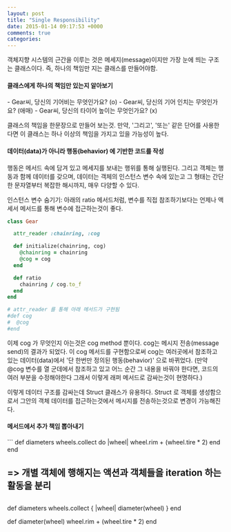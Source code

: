 ```yaml
---
layout: post
title: "Single Responsibility"
date: 2015-01-14 09:17:53 +0000
comments: true
categories: 
---
```


객체지향 시스템의 근간을 이루는 것은 메세지(message)이지만 가장 눈에 띄는 구조는 클래스이다. 즉, 하나의 책임만 지는 클래스를 만들어야함.

<h4>클래스에게 하나의 책임만 있는지 알아보기 </h4>
- Gear씨, 당신의 기어비는 무엇인가요? (o)
- Gear씨, 당신의 기어 인치는 무엇인가요? (애매)
- Gear씨, 당신의 타이어 높이는 무엇인가요? (x)

클래스의 책임을 한문장으로 만들어 보는것. 만약, '그리고', '또는' 같은 단어를 사용한다면 이 클래스는 하나 이상의 책임을 가지고 있을 가능성이 높다.

<h4>데이터(data)가 아니라 행동(behavior) 에 기반한 코드를 작성</h4>
행동은 메서드 속에 담겨 있고 메세지를 보내는 행위를 통해 실행된다. 그리고 객체는 행동과 함께 데이터를 갖으며, 데이터는 객체의 인스턴스 변수 속에 있는고 그 형태는 간단한 문자열부터 복잡한 해시까지, 매우 다양할 수 있다.

인스턴스 변수 숨기기: 아래의 ratio 메서드처럼, 변수를 직접 참조하기보다는 언제나 액세서 메서드를 통해 변수에 접근하는것이 좋다.
```ruby
class Gear

  attr_reader :chainring, :cog

  def initialize(chainring, cog)
    @chainring = chainring
    @cog = cog
  end

  def ratio
    chainring / cog.to_f
  end
end

# attr_reader 를 통해 아래 메서드가 구현됨
#def cog
#  @cog
#end
```

이제 cog 가 무엇인지 아는것은 cog method 뿐이다. cog는 메시지 전송(message send)의 결과가 되었다. 이 cog 메서드를 구현함으로써 cog는 여러곳에서 참조하고 있는 데이터(data)에서 '단 한번만 정의된 행동(behavior)' 으로 바뀌었다. (만약 @cog 변수를 열 군데에서 참조하고 있고 어느 순간 그 내용을 바꿔야 한다면, 코드의 여러 부분을 수정해야한다 그래서 이렇게 래퍼 메서드로 감싸는것이 현명하다.)

이렇게 데이터 구조를 감싸는데 Struct 클래스가 유용하다. Struct 로 객체를 생성함으로서 그안의 객체 데이터를 접근하는것에서 메시지를 전송하는것으로 변경이 가능해진다.

<h4>메서드에서 추가 책임 뽑아내기</h4>
```
def diameters
  wheels.collect do |wheel|
    wheel.rim + (wheel.tire * 2)
  end
end

##
## => 개별 객체에 행해지는 액션과 객체들을 iteration 하는 활동을 분리
##

def diameters
  wheels.collect { |wheel| diameter(wheel) }
end

def diameter(wheel)
  wheel.rim + (wheel.tire * 2)
end

```

